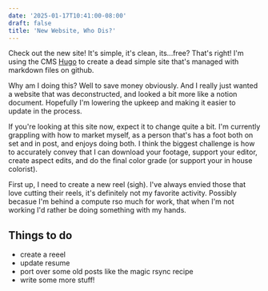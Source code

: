 ```yaml
---
date: '2025-01-17T10:41:00-08:00'
draft: false
title: 'New Website, Who Dis?'
---
```

Check out the new site! It's simple, it's clean, its...free?  That's right! I'm using the CMS [Hugo](https://gohugo.io/) to create a dead simple site that's managed with markdown files on github.

Why am I doing this? Well to save money obviously. And I really just wanted a website that was deconstructed, and looked a bit more like a notion document.  Hopefully I'm lowering the upkeep and making it easier to update in the process.

If you're looking at this site now, expect it to change quite a bit. I'm currently grappling with how to market myself, as a person that's has a foot both on set and in post, and enjoys doing both. I think the biggest challenge is how to accurately convey that I can download your footage, support your editor, create aspect edits, and do the final color grade (or support your in house colorist).

First up, I need to create a new reel (sigh). I've always envied those that love cutting their reels, it's definitely not my favorite activity. Possibly becasue I'm behind a compute rso much for work, that when I'm not working I'd rather be doing something with my hands.

## Things to do
* create a reeel
* update resume
* port over some old posts like the magic rsync recipe
* write some more stuff!

